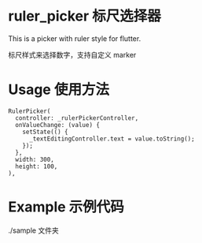 # ruler_picker   标尺选择器

This is a picker with ruler style for flutter.

标尺样式来选择数字，支持自定义 marker

# Usage   使用方法

```
RulerPicker(
  controller: _rulerPickerController,
  onValueChange: (value) {
    setState(() {
      _textEditingController.text = value.toString();
    });
  },
  width: 300,
  height: 100,
),
```
# Example 示例代码

./sample 文件夹


